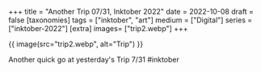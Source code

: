 +++
title = "Another Trip 07/31, Inktober 2022"
date = 2022-10-08
draft =  false
[taxonomies]
tags = ["inktober", "art"]
medium = ["Digital"]
series = ["inktober-2022"]
[extra]
 images= ["trip2.webp"]
+++

{{ image(src="trip2.webp", alt="Trip") }}

Another quick go at yesterday's Trip 7/31 #inktober
